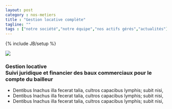 ```yaml
---
layout: post
category : nos-metiers
title : "Gestion locative complète"
tagline: ""
tags : ["notre société","notre équipe","nos actifs gérés","actualités"]
---
```

{% include JB/setup %}
<div class="row">
    <div class="col-md-12 col-lg-12">
        <img src="{{ ASSET_PATH }}bootstrap-3/bootstrap/images/metiers/gestion_technique.png" class="img-responsive">
    </div>
    <p class="text-center">
      <h3>Gestion locative<br/>
          Suivi juridique et financier des baux commerciaux pour le compte du bailleur</h3>
    <ul>
      <li>Dentibus Inachus illa fecerat talia, cultros capacibus lymphis; subit nisi,</li>
      <li>Dentibus Inachus illa fecerat talia, cultros capacibus lymphis; subit nisi,</li>
      <li>Dentibus Inachus illa fecerat talia, cultros capacibus lymphis; subit nisi,</li>
    </ul>
    </p>
</div>

